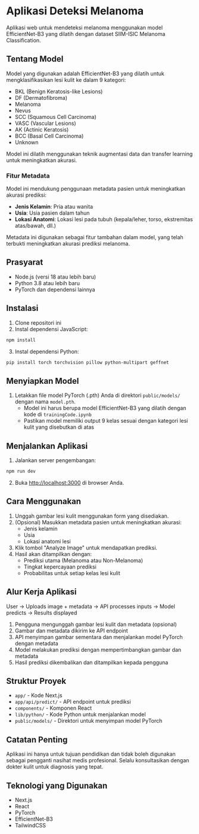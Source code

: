 # Aplikasi Deteksi Melanoma

Aplikasi web untuk mendeteksi melanoma menggunakan model EfficientNet-B3 yang dilatih dengan dataset SIIM-ISIC Melanoma Classification.

## Tentang Model

Model yang digunakan adalah EfficientNet-B3 yang dilatih untuk mengklasifikasikan lesi kulit ke dalam 9 kategori:
- BKL (Benign Keratosis-like Lesions)
- DF (Dermatofibroma)
- Melanoma
- Nevus
- SCC (Squamous Cell Carcinoma)
- VASC (Vascular Lesions)
- AK (Actinic Keratosis)
- BCC (Basal Cell Carcinoma)
- Unknown

Model ini dilatih menggunakan teknik augmentasi data dan transfer learning untuk meningkatkan akurasi.

### Fitur Metadata

Model ini mendukung penggunaan metadata pasien untuk meningkatkan akurasi prediksi:
- **Jenis Kelamin**: Pria atau wanita
- **Usia**: Usia pasien dalam tahun
- **Lokasi Anatomi**: Lokasi lesi pada tubuh (kepala/leher, torso, ekstremitas atas/bawah, dll.)

Metadata ini digunakan sebagai fitur tambahan dalam model, yang telah terbukti meningkatkan akurasi prediksi melanoma.

## Prasyarat

- Node.js (versi 18 atau lebih baru)
- Python 3.8 atau lebih baru
- PyTorch dan dependensi lainnya

## Instalasi

1. Clone repositori ini
2. Instal dependensi JavaScript:

```bash
npm install
```

3. Instal dependensi Python:

```bash
pip install torch torchvision pillow python-multipart geffnet
```

## Menyiapkan Model

1. Letakkan file model PyTorch (.pth) Anda di direktori `public/models/` dengan nama `model.pth`.
   - Model ini harus berupa model EfficientNet-B3 yang dilatih dengan kode di `trainingCode.ipynb`
   - Pastikan model memiliki output 9 kelas sesuai dengan kategori lesi kulit yang disebutkan di atas

## Menjalankan Aplikasi

1. Jalankan server pengembangan:

```bash
npm run dev
```

2. Buka [http://localhost:3000](http://localhost:3000) di browser Anda.

## Cara Menggunakan

1. Unggah gambar lesi kulit menggunakan form yang disediakan.
2. (Opsional) Masukkan metadata pasien untuk meningkatkan akurasi:
   - Jenis kelamin
   - Usia
   - Lokasi anatomi lesi
3. Klik tombol "Analyze Image" untuk mendapatkan prediksi.
4. Hasil akan ditampilkan dengan:
   - Prediksi utama (Melanoma atau Non-Melanoma)
   - Tingkat kepercayaan prediksi
   - Probabilitas untuk setiap kelas lesi kulit

## Alur Kerja Aplikasi

User → Uploads image + metadata → API processes inputs → Model predicts → Results displayed

1. Pengguna mengunggah gambar lesi kulit dan metadata (opsional)
2. Gambar dan metadata dikirim ke API endpoint
3. API menyimpan gambar sementara dan menjalankan model PyTorch dengan metadata
4. Model melakukan prediksi dengan mempertimbangkan gambar dan metadata
5. Hasil prediksi dikembalikan dan ditampilkan kepada pengguna

## Struktur Proyek

- `app/` - Kode Next.js
- `app/api/predict/` - API endpoint untuk prediksi
- `components/` - Komponen React
- `lib/python/` - Kode Python untuk menjalankan model
- `public/models/` - Direktori untuk menyimpan model PyTorch

## Catatan Penting

Aplikasi ini hanya untuk tujuan pendidikan dan tidak boleh digunakan sebagai pengganti nasihat medis profesional. Selalu konsultasikan dengan dokter kulit untuk diagnosis yang tepat.

## Teknologi yang Digunakan

- Next.js
- React
- PyTorch
- EfficientNet-B3
- TailwindCSS
